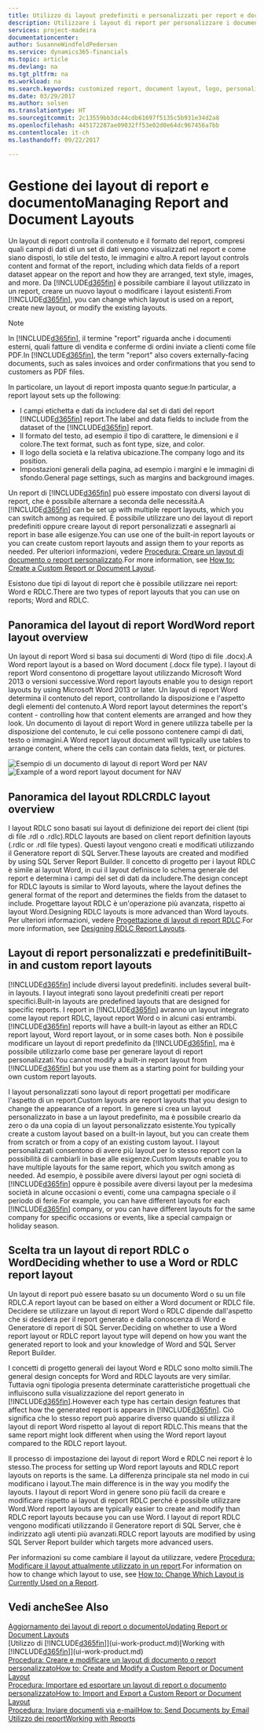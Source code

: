 ```yaml
---
title: Utilizzo di layout predefiniti e personalizzati per report e documenti | Documenti Microsoft
description: Utilizzare i layout di report per personalizzare i documenti, ad esempio, per personalizzare il carattere, il logo o le impostazioni della pagina di file PDF da inviare ai clienti.
services: project-madeira
documentationcenter: 
author: SusanneWindfeldPedersen
ms.service: dynamics365-financials
ms.topic: article
ms.devlang: na
ms.tgt_pltfrm: na
ms.workload: na
ms.search.keywords: customized report, document layout, logo, personalize
ms.date: 03/29/2017
ms.author: solsen
ms.translationtype: HT
ms.sourcegitcommit: 2c13559bb3dc44cdb61697f5135c5b931e34d2a8
ms.openlocfilehash: 445172287ae09032ff53e02d0e64dc967456a7bb
ms.contentlocale: it-ch
ms.lasthandoff: 09/22/2017

---
```

# <a name="managing-report-and-document-layouts"></a><span data-ttu-id="0c170-103">Gestione dei layout di report e documento</span><span class="sxs-lookup"><span data-stu-id="0c170-103">Managing Report and Document Layouts</span></span>
<span data-ttu-id="0c170-104">Un layout di report controlla il contenuto e il formato del report, compresi quali campi di dati di un set di dati vengono visualizzati nel report e come siano disposti, lo stile del testo, le immagini e altro.</span><span class="sxs-lookup"><span data-stu-id="0c170-104">A report layout controls content and format of the report, including which data fields of a report dataset appear on the report and how they are arranged, text style, images, and more.</span></span> <span data-ttu-id="0c170-105">Da [!INCLUDE[d365fin](includes/d365fin_md.md)] è possibile cambiare il layout utilizzato in un report, creare un nuovo layout o modificare i layout esistenti.</span><span class="sxs-lookup"><span data-stu-id="0c170-105">From [!INCLUDE[d365fin](includes/d365fin_md.md)], you can change which layout is used on a report, create new layout, or modify the existing layouts.</span></span>

> [!NOTE]  
>   <span data-ttu-id="0c170-106">In [!INCLUDE[d365fin](includes/d365fin_md.md)], il termine "report" riguarda anche i documenti esterni, quali fatture di vendita e conferme di ordini inviate a clienti come file PDF.</span><span class="sxs-lookup"><span data-stu-id="0c170-106">In [!INCLUDE[d365fin](includes/d365fin_md.md)], the term "report" also covers externally-facing documents, such as sales invoices and order confirmations that you send to customers as PDF files.</span></span>

<span data-ttu-id="0c170-107">In particolare, un layout di report imposta quanto segue:</span><span class="sxs-lookup"><span data-stu-id="0c170-107">In particular, a report layout sets up the following:</span></span>

* <span data-ttu-id="0c170-108">I campi etichetta e dati da includere dal set di dati del report [!INCLUDE[d365fin](includes/d365fin_md.md)] report.</span><span class="sxs-lookup"><span data-stu-id="0c170-108">The label and data fields to include from the dataset of the [!INCLUDE[d365fin](includes/d365fin_md.md)] report.</span></span>
* <span data-ttu-id="0c170-109">Il formato del testo, ad esempio il tipo di carattere, le dimensioni e il colore.</span><span class="sxs-lookup"><span data-stu-id="0c170-109">The text format, such as font type, size, and color.</span></span>
* <span data-ttu-id="0c170-110">Il logo della società e la relativa ubicazione.</span><span class="sxs-lookup"><span data-stu-id="0c170-110">The company logo and its position.</span></span>
* <span data-ttu-id="0c170-111">Impostazioni generali della pagina, ad esempio i margini e le immagini di sfondo.</span><span class="sxs-lookup"><span data-stu-id="0c170-111">General page settings, such as margins and background images.</span></span>

<span data-ttu-id="0c170-112">Un report di [!INCLUDE[d365fin](includes/d365fin_md.md)] può essere impostato con diversi layout di report, che è possibile alternare a seconda delle necessità.</span><span class="sxs-lookup"><span data-stu-id="0c170-112">A [!INCLUDE[d365fin](includes/d365fin_md.md)] can be set up with multiple report layouts, which you can switch among as required.</span></span> <span data-ttu-id="0c170-113">È possibile utilizzare uno dei layout di report predefiniti oppure creare layout di report personalizzati e assegnarli ai report in base alle esigenze.</span><span class="sxs-lookup"><span data-stu-id="0c170-113">You can use one of the built-in report layouts or you can create custom report layouts and assign them to your reports as needed.</span></span> <span data-ttu-id="0c170-114">Per ulteriori informazioni, vedere [Procedura: Creare un layout di documento o report personalizzato](ui-how-create-custom-report-layout.md).</span><span class="sxs-lookup"><span data-stu-id="0c170-114">For more information, see [How to: Create a Custom Report or Document Layout](ui-how-create-custom-report-layout.md).</span></span>

<span data-ttu-id="0c170-115">Esistono due tipi di layout di report che è possibile utilizzare nei report: Word e RDLC.</span><span class="sxs-lookup"><span data-stu-id="0c170-115">There are two types of report layouts that you can use on reports; Word and RDLC.</span></span>

## <a name="word-report-layout-overview"></a><span data-ttu-id="0c170-116">Panoramica del layout di report Word</span><span class="sxs-lookup"><span data-stu-id="0c170-116">Word report layout overview</span></span>
<span data-ttu-id="0c170-117">Un layout di report Word si basa sui documenti di Word (tipo di file .docx).</span><span class="sxs-lookup"><span data-stu-id="0c170-117">A Word report layout is a based on Word document (.docx file type).</span></span> <span data-ttu-id="0c170-118">I layout di report Word consentono di progettare layout utilizzando Microsoft Word 2013 o versioni successive.</span><span class="sxs-lookup"><span data-stu-id="0c170-118">Word report layouts enable you to design report layouts by using Microsoft Word 2013 or later.</span></span> <span data-ttu-id="0c170-119">Un layout di report Word determina il contenuto del report, controllando la disposizione e l'aspetto degli elementi del contenuto.</span><span class="sxs-lookup"><span data-stu-id="0c170-119">A Word report layout determines the report's content - controlling how that content elements are arranged and how they look.</span></span> <span data-ttu-id="0c170-120">Un documento di layout di report Word in genere utilizza tabelle per la disposizione del contenuto, le cui celle possono contenere campi di dati, testo o immagini.</span><span class="sxs-lookup"><span data-stu-id="0c170-120">A Word report layout document will typically use tables to arrange content, where the cells can contain data fields, text, or pictures.</span></span>

 <span data-ttu-id="0c170-121">![Esempio di un documento di layout di report Word per NAV](media/nav_wordreportlayout_edit_in_word_example.png "NAV_WordReportLayout_Edit_In_Word_Example")</span><span class="sxs-lookup"><span data-stu-id="0c170-121">![Example of a word report layout document for NAV](media/nav_wordreportlayout_edit_in_word_example.png "NAV_WordReportLayout_Edit_In_Word_Example")</span></span>  

## <a name="rdlc-layout-overview"></a><span data-ttu-id="0c170-122">Panoramica del layout RDLC</span><span class="sxs-lookup"><span data-stu-id="0c170-122">RDLC layout overview</span></span>
<span data-ttu-id="0c170-123">I layout RDLC sono basati sui layout di definizione dei report dei client (tipi di file .rdl o .rdlc).</span><span class="sxs-lookup"><span data-stu-id="0c170-123">RDLC layouts are based on client report definition layouts (.rdlc or .rdl file types).</span></span> <span data-ttu-id="0c170-124">Questi layout vengono creati e modificati utilizzando il Generatore report di SQL Server.</span><span class="sxs-lookup"><span data-stu-id="0c170-124">These layouts are created and modified by using SQL Server Report Builder.</span></span> <span data-ttu-id="0c170-125">Il concetto di progetto per i layout RDLC è simile ai layout Word, in cui il layout definisce lo schema generale del report e determina i campi del set di dati da includere.</span><span class="sxs-lookup"><span data-stu-id="0c170-125">The design concept for RDLC layouts is similar to Word layouts, where the layout defines the general format of the report and determines the fields from the dataset to include.</span></span> <span data-ttu-id="0c170-126">Progettare layout RDLC è un'operazione più avanzata, rispetto ai layout Word.</span><span class="sxs-lookup"><span data-stu-id="0c170-126">Designing RDLC layouts is more advanced than Word layouts.</span></span> <span data-ttu-id="0c170-127">Per ulteriori informazioni, vedere [Progettazione di layout di report RDLC](https://msdn.microsoft.com/en-us/dynamics-nav/designing-rdlc-report-layouts).</span><span class="sxs-lookup"><span data-stu-id="0c170-127">For more information, see [Designing RDLC Report Layouts](https://msdn.microsoft.com/en-us/dynamics-nav/designing-rdlc-report-layouts).</span></span>

## <a name="built-in-and-custom-report-layouts"></a><span data-ttu-id="0c170-128">Layout di report personalizzati e predefiniti</span><span class="sxs-lookup"><span data-stu-id="0c170-128">Built-in and custom report layouts</span></span>
[!INCLUDE[d365fin](includes/d365fin_md.md)]<span data-ttu-id="0c170-129"> include diversi layout predefiniti.</span><span class="sxs-lookup"><span data-stu-id="0c170-129"> includes several built-in layouts.</span></span> <span data-ttu-id="0c170-130">I layout integrati sono layout predefiniti creati per report specifici.</span><span class="sxs-lookup"><span data-stu-id="0c170-130">Built-in layouts are predefined layouts that are designed for specific reports.</span></span> <span data-ttu-id="0c170-131">I report in [!INCLUDE[d365fin](includes/d365fin_md.md)] avranno un layout integrato come layout report RDLC, layout report Word o in alcuni casi entrambi.</span><span class="sxs-lookup"><span data-stu-id="0c170-131">[!INCLUDE[d365fin](includes/d365fin_md.md)] reports will have a built-in layout as either an RDLC report layout, Word report layout, or in some cases both.</span></span> <span data-ttu-id="0c170-132">Non è possibile modificare un layout di report predefinito da [!INCLUDE[d365fin](includes/d365fin_md.md)], ma è possibile utilizzarlo come base per generare layout di report personalizzati.</span><span class="sxs-lookup"><span data-stu-id="0c170-132">You cannot modify a built-in report layout from [!INCLUDE[d365fin](includes/d365fin_md.md)] but you use them as a starting point for building your own custom report layouts.</span></span>

<span data-ttu-id="0c170-133">I layout personalizzati sono layout di report progettati per modificare l'aspetto di un report.</span><span class="sxs-lookup"><span data-stu-id="0c170-133">Custom layouts are report layouts that you design to change the appearance of a report.</span></span> <span data-ttu-id="0c170-134">In genere si crea un layout personalizzato in base a un layout predefinito, ma è possibile crearlo da zero o da una copia di un layout personalizzato esistente.</span><span class="sxs-lookup"><span data-stu-id="0c170-134">You typically create a custom layout based on a built-in layout, but you can create them from scratch or from a copy of an existing custom layout.</span></span> <span data-ttu-id="0c170-135">I layout personalizzati consentono di avere più layout per lo stesso report con la possibilità di cambiarli in base alle esigenze.</span><span class="sxs-lookup"><span data-stu-id="0c170-135">Custom layouts enable you to have multiple layouts for the same report, which you switch among as needed.</span></span> <span data-ttu-id="0c170-136">Ad esempio, è possibile avere diversi layout per ogni società di [!INCLUDE[d365fin](includes/d365fin_md.md)] oppure è possibile avere diversi layout per la medesima società in alcune occasioni o eventi, come una campagna speciale o il periodo di ferie.</span><span class="sxs-lookup"><span data-stu-id="0c170-136">For example, you can have different layouts for each [!INCLUDE[d365fin](includes/d365fin_md.md)] company, or you can have different layouts for the same company for specific occasions or events, like a special campaign or holiday season.</span></span>

## <a name="deciding-whether-to-use-a-word-or-rdlc-report-layout"></a><span data-ttu-id="0c170-137">Scelta tra un layout di report RDLC o Word</span><span class="sxs-lookup"><span data-stu-id="0c170-137">Deciding whether to use a Word or RDLC report layout</span></span>
<span data-ttu-id="0c170-138">Un layout di report può essere basato su un documento Word o su un file RDLC.</span><span class="sxs-lookup"><span data-stu-id="0c170-138">A report layout can be based on either a Word document or RDLC file.</span></span> <span data-ttu-id="0c170-139">Decidere se utilizzare un layout di report Word o RDLC dipende dall'aspetto che si desidera per il report generato e dalla conoscenza di Word e Generatore di report di SQL Server.</span><span class="sxs-lookup"><span data-stu-id="0c170-139">Deciding on whether to use a Word report layout or RDLC report layout type will depend on how you want the generated report to look and your knowledge of Word and SQL Server Report Builder.</span></span>

<span data-ttu-id="0c170-140">I concetti di progetto generali dei layout Word e RDLC sono molto simili.</span><span class="sxs-lookup"><span data-stu-id="0c170-140">The general design concepts for Word and RDLC layouts are very similar.</span></span> <span data-ttu-id="0c170-141">Tuttavia ogni tipologia presenta determinate caratteristiche progettuali che influiscono sulla visualizzazione del report generato in [!INCLUDE[d365fin](includes/d365fin_md.md)].</span><span class="sxs-lookup"><span data-stu-id="0c170-141">However each type has certain design features that affect how the generated report is appears in [!INCLUDE[d365fin](includes/d365fin_md.md)].</span></span> <span data-ttu-id="0c170-142">Ciò significa che lo stesso report può apparire diverso quando si utilizza il layout di report Word rispetto al layout di report RDLC.</span><span class="sxs-lookup"><span data-stu-id="0c170-142">This means that the same report might look different when using the Word report layout compared to the RDLC report layout.</span></span>

<span data-ttu-id="0c170-143">Il processo di impostazione dei layout di report Word e RDLC nei report è lo stesso.</span><span class="sxs-lookup"><span data-stu-id="0c170-143">The process for setting up Word report layouts and RDLC report layouts on reports is the same.</span></span> <span data-ttu-id="0c170-144">La differenza principale sta nel modo in cui modificano i layout.</span><span class="sxs-lookup"><span data-stu-id="0c170-144">The main difference is in the way you modify the layouts.</span></span> <span data-ttu-id="0c170-145">I layout di report Word in genere sono più facili da creare e modificare rispetto ai layout di report RDLC perché è possibile utilizzare Word.</span><span class="sxs-lookup"><span data-stu-id="0c170-145">Word report layouts are typically easier to create and modify than RDLC report layouts because you can use Word.</span></span> <span data-ttu-id="0c170-146">I layout di report RDLC vengono modificati utilizzando il Generatore report di SQL Server, che è indirizzato agli utenti più avanzati.</span><span class="sxs-lookup"><span data-stu-id="0c170-146">RDLC report layouts are modified by using SQL Server Report builder which targets more advanced users.</span></span>

<span data-ttu-id="0c170-147">Per informazioni su come cambiare il layout da utilizzare, vedere [Procedura: Modificare il layout attualmente utilizzato in un report](ui-how-change-layout-currently-used-report.md).</span><span class="sxs-lookup"><span data-stu-id="0c170-147">For information on how to change which layout to use, see [How to: Change Which Layout is Currently Used on a Report](ui-how-change-layout-currently-used-report.md).</span></span>

## <a name="see-also"></a><span data-ttu-id="0c170-148">Vedi anche</span><span class="sxs-lookup"><span data-stu-id="0c170-148">See Also</span></span>
[<span data-ttu-id="0c170-149">Aggiornamento dei layout di report o documento</span><span class="sxs-lookup"><span data-stu-id="0c170-149">Updating Report or Document Layouts</span></span>](ui-update-report-layouts.md)  
<span data-ttu-id="0c170-150">[Utilizzo di [!INCLUDE[d365fin](includes/d365fin_md.md)]](ui-work-product.md)</span><span class="sxs-lookup"><span data-stu-id="0c170-150">[Working with [!INCLUDE[d365fin](includes/d365fin_md.md)]](ui-work-product.md)</span></span>  
[<span data-ttu-id="0c170-151">Procedura: Creare e modificare un layout di documento o report personalizzato</span><span class="sxs-lookup"><span data-stu-id="0c170-151">How to: Create and Modify a Custom Report or Document Layout</span></span>](ui-how-create-custom-report-layout.md)  
[<span data-ttu-id="0c170-152">Procedura: Importare ed esportare un layout di report o documento personalizzato</span><span class="sxs-lookup"><span data-stu-id="0c170-152">How to: Import and Export a Custom Report or Document Layout</span></span>](ui-how-import-and-export-report-layout.md)  
[<span data-ttu-id="0c170-153">Procedura: Inviare documenti via e-mail</span><span class="sxs-lookup"><span data-stu-id="0c170-153">How to: Send Documents by Email</span></span>](ui-how-send-documents-email.md)  
[<span data-ttu-id="0c170-154">Utilizzo dei report</span><span class="sxs-lookup"><span data-stu-id="0c170-154">Working with Reports</span></span>](ui-work-report.md)  

